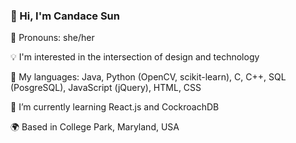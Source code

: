 ### 👋 Hi, I'm Candace Sun
📌 Pronouns: she/her

💡 I'm interested in the intersection of design and technology

🔮 My languages: Java, Python (OpenCV, scikit-learn), C, C++, SQL (PosgreSQL), JavaScript (jQuery), HTML, CSS

🌱 I’m currently learning React.js and CockroachDB

🌍 Based in College Park, Maryland, USA
<!--
**candace-sun/candace-sun** is a ✨ _special_ ✨ repository because its `README.md` (this file) appears on your GitHub profile.

Here are some ideas to get you started:

- 🔭 I’m currently working on ...
- 🌱 I’m currently learning ...
- 👯 I’m looking to collaborate on ...
- 🤔 I’m looking for help with ...
- 💬 Ask me about ...
- 📫 How to reach me: ...
- 😄 Pronouns: ...
- ⚡ Fun fact: ...
-->

